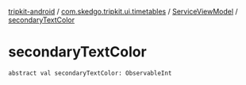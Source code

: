[tripkit-android](../../index.md) / [com.skedgo.tripkit.ui.timetables](../index.md) / [ServiceViewModel](index.md) / [secondaryTextColor](./secondary-text-color.md)

# secondaryTextColor

`abstract val secondaryTextColor: ObservableInt`